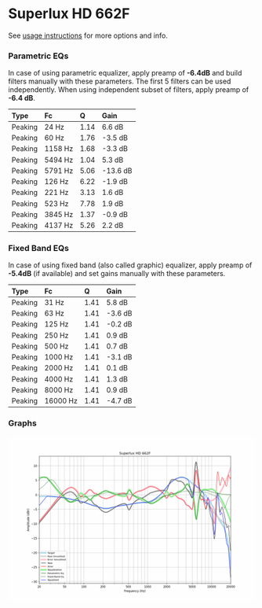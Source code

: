 # Superlux HD 662F
See [usage instructions](https://github.com/jaakkopasanen/AutoEq#usage) for more options and info.

### Parametric EQs
In case of using parametric equalizer, apply preamp of **-6.4dB** and build filters manually
with these parameters. The first 5 filters can be used independently.
When using independent subset of filters, apply preamp of **-6.4 dB**.

| Type    | Fc      |    Q | Gain     |
|:--------|:--------|:-----|:---------|
| Peaking | 24 Hz   | 1.14 | 6.6 dB   |
| Peaking | 60 Hz   | 1.76 | -3.5 dB  |
| Peaking | 1158 Hz | 1.68 | -3.3 dB  |
| Peaking | 5494 Hz | 1.04 | 5.3 dB   |
| Peaking | 5791 Hz | 5.06 | -13.6 dB |
| Peaking | 126 Hz  | 6.22 | -1.9 dB  |
| Peaking | 221 Hz  | 3.13 | 1.6 dB   |
| Peaking | 523 Hz  | 7.78 | 1.9 dB   |
| Peaking | 3845 Hz | 1.37 | -0.9 dB  |
| Peaking | 4137 Hz | 5.26 | 2.2 dB   |

### Fixed Band EQs
In case of using fixed band (also called graphic) equalizer, apply preamp of **-5.4dB**
(if available) and set gains manually with these parameters.

| Type    | Fc       |    Q | Gain    |
|:--------|:---------|:-----|:--------|
| Peaking | 31 Hz    | 1.41 | 5.8 dB  |
| Peaking | 63 Hz    | 1.41 | -3.6 dB |
| Peaking | 125 Hz   | 1.41 | -0.2 dB |
| Peaking | 250 Hz   | 1.41 | 0.9 dB  |
| Peaking | 500 Hz   | 1.41 | 0.7 dB  |
| Peaking | 1000 Hz  | 1.41 | -3.1 dB |
| Peaking | 2000 Hz  | 1.41 | 0.1 dB  |
| Peaking | 4000 Hz  | 1.41 | 1.3 dB  |
| Peaking | 8000 Hz  | 1.41 | 0.9 dB  |
| Peaking | 16000 Hz | 1.41 | -4.7 dB |

### Graphs
![](./Superlux%20HD%20662F.png)